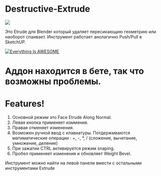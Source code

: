 # Destructive-Extrude


![](https://static-2.gumroad.com/res/gumroad/4462561787147/asset_previews/789e0f82b1228c3a6a12dadd0b114b1e/retina/_D0_93_D0_B8_D1_84_D0_BA_D0_B0_20_D1_81_20Gifius.ru.gif)

Это Etrude для Blender который удаляет пересикающию геометрию или наоборот спаивает. Инструмент работает анолагично Push/Pull в SketchUP.

[![Everything Is AWESOME](https://i.imgur.com/oRCO82T.png)](https://www.youtube.com/watch?v=73znxyuKxLM")
# Аддон находится в бете, так что возможны проблемы.
# Features!

1) Основной режим это Face Etrude Along Normal.
2) Левая кнопка применяет изммения.
3) Правая отменяет изменения.
4) Возможен ручной ввод с клавиатуры. Потдержмваются матиматические операции : +, -, *, / (сложение, вычетание, умножение, деление)
5) При зажатии  CTRL активируется режим snaping.
6) Пробел применяет изменения и обновляет Weight Bevel.

Инструмент можно найти на левой панели вмести с остальными инструментами Extrude

